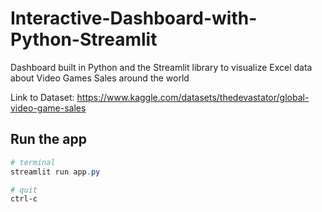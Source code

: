 # Interactive-Dashboard-with-Python-Streamlit
Dashboard built in Python and the Streamlit library to visualize Excel data about Video Games Sales around the world

Link to Dataset: https://www.kaggle.com/datasets/thedevastator/global-video-game-sales

## Run the app
```Powershell
# terminal
streamlit run app.py

# quit
ctrl-c
```
